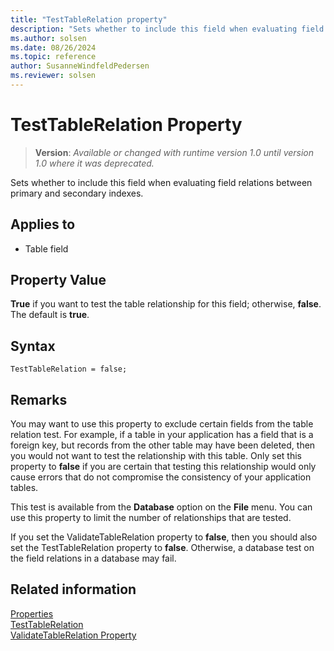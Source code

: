 ```yaml
---
title: "TestTableRelation property"
description: "Sets whether to include this field when evaluating field relations between primary and secondary indexes."
ms.author: solsen
ms.date: 08/26/2024
ms.topic: reference
author: SusanneWindfeldPedersen
ms.reviewer: solsen
---
```

[//]: # (START>DO_NOT_EDIT)
[//]: # (IMPORTANT:Do not edit any of the content between here and the END>DO_NOT_EDIT.)
[//]: # (Any modifications should be made in the .xml files in the ModernDev repo.)
# TestTableRelation Property
> **Version**: _Available or changed with runtime version 1.0 until version 1.0 where it was deprecated._

Sets whether to include this field when evaluating field relations between primary and secondary indexes.

## Applies to
-   Table field

[//]: # (IMPORTANT: END>DO_NOT_EDIT)


## Property Value  

**True** if you want to test the table relationship for this field; otherwise, **false**. The default is **true**.  

## Syntax

```AL
TestTableRelation = false;
```
  
## Remarks  

You may want to use this property to exclude certain fields from the table relation test. For example, if a table in your application has a field that is a foreign key, but records from the other table may have been deleted, then you would not want to test the relationship with this table. Only set this property to **false** if you are certain that testing this relationship would only cause errors that do not compromise the consistency of your application tables.  
  
This test is available from the **Database** option on the **File** menu. You can use this property to limit the number of relationships that are tested.  
  
If you set the ValidateTableRelation property to **false**, then you should also set the TestTableRelation property to **false**. Otherwise, a database test on the field relations in a database may fail.  
  
## Related information  

[Properties](devenv-properties.md)   
[TestTableRelation](devenv-testtablerelation-property.md)   
[ValidateTableRelation Property](devenv-validatetablerelation-property.md)